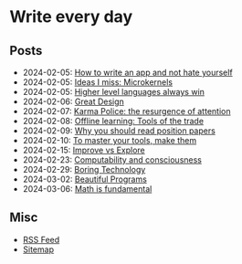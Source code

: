 # Write every day

## Posts

- 2024-02-05: [How to write an app and not hate yourself](./1.md)
- 2024-02-05: [Ideas I miss: Microkernels](./2.md)
- 2024-02-05: [Higher level languages always win](./3.md)
- 2024-02-06: [Great Design](./4.md)
- 2024-02-07: [Karma Police: the resurgence of attention](./5.md)
- 2024-02-08: [Offline learning: Tools of the trade](./6.md)
- 2024-02-09: [Why you should read position papers](./7.md)
- 2024-02-10: [To master your tools, make them](./8.md)
- 2024-02-15: [Improve vs Explore](./9.md)
- 2024-02-23: [Computability and consciousness](./10.md)
- 2024-02-29: [Boring Technology](./11.md)
- 2024-03-02: [Beautiful Programs](./12.md)
- 2024-03-06: [Math is fundamental](./13.md)

## Misc

- [RSS Feed](./rss.xml)
- [Sitemap](./sitemap.xml)
